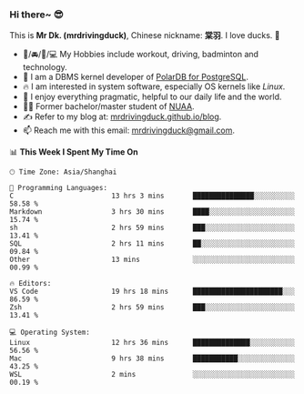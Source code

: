 ### Hi there~ 😎

This is **Mr Dk. (mrdrivingduck)**, Chinese nickname: **棠羽**. I love ducks. 🦆

- 💪/🚘/🏸/💻 My Hobbies include workout, driving, badminton and technology.
- 🍊 I am a DBMS kernel developer of [PolarDB for PostgreSQL](https://github.com/ApsaraDB/PolarDB-for-PostgreSQL).
- 🔥 I am interested in system software, especially OS kernels like *Linux*.
- 🔧 I enjoy everything pragmatic, helpful to our daily life and the world.
- 👨‍🎓 Former bachelor/master student of [NUAA](https://en.wikipedia.org/wiki/Nanjing_University_of_Aeronautics_and_Astronautics).
- ✍ Refer to my blog at: [mrdrivingduck.github.io/blog](https://mrdrivingduck.github.io/blog/).
- 📫 Reach me with this email: [mrdrivingduck@gmail.com](mailto:mrdrivingduck@gmail.com).

<!--START_SECTION:waka-->
📊 **This Week I Spent My Time On** 

```text
🕑︎ Time Zone: Asia/Shanghai

💬 Programming Languages: 
C                        13 hrs 3 mins       ███████████████░░░░░░░░░░   58.58 % 
Markdown                 3 hrs 30 mins       ████░░░░░░░░░░░░░░░░░░░░░   15.74 % 
sh                       2 hrs 59 mins       ███░░░░░░░░░░░░░░░░░░░░░░   13.41 % 
SQL                      2 hrs 11 mins       ██░░░░░░░░░░░░░░░░░░░░░░░   09.84 % 
Other                    13 mins             ░░░░░░░░░░░░░░░░░░░░░░░░░   00.99 % 

🔥 Editors: 
VS Code                  19 hrs 18 mins      ██████████████████████░░░   86.59 % 
Zsh                      2 hrs 59 mins       ███░░░░░░░░░░░░░░░░░░░░░░   13.41 % 

💻 Operating System: 
Linux                    12 hrs 36 mins      ██████████████░░░░░░░░░░░   56.56 % 
Mac                      9 hrs 38 mins       ███████████░░░░░░░░░░░░░░   43.25 % 
WSL                      2 mins              ░░░░░░░░░░░░░░░░░░░░░░░░░   00.19 % 
```


<!--END_SECTION:waka-->

<!-- ![Mr Dk.'s GitHub Stats](https://github-readme-stats.vercel.app/api?username=mrdrivingduck&count_private&show_icons=true&theme=buefy) -->

<!-- ![Most Used Languages](https://github-readme-stats.vercel.app/api/top-langs/?username=mrdrivingduck&exclude_repo=mips32-CPU,snort-tcp-socket&theme=buefy&layout=compact&langs_count=10) -->


<!--
**mrdrivingduck/mrdrivingduck** is a ✨ _special_ ✨ repository because its `README.md` (this file) appears on your GitHub profile.

Here are some ideas to get you started:

- 🔭 I’m currently working on ...
- 🌱 I’m currently learning ...
- 👯 I’m looking to collaborate on ...
- 🤔 I’m looking for help with ...
- 💬 Ask me about ...
- 📫 How to reach me: ...
- 😄 Pronouns: ...
- ⚡ Fun fact: ...
-->
